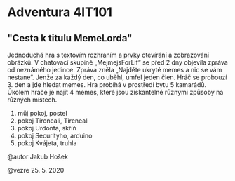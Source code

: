 # Adventura 4IT101

## "Cesta k titulu MemeLorda"

Jednoduchá hra s textovím rozhraním a prvky otevírání a zobrazování obrázků.
V chatovací skupině „MejmejsForLif“ se před 2 dny objevila zpráva od neznámého jedince. Zpráva zněla „Najděte ukryté memes a nic se vám nestane“. Jenže za každý den, co uběhl, umřel jeden člen. Hráč se probouzí 3. den a jde hledat memes. Hra probíhá v prostředí bytu 5 kamarádů. Úkolem hráče je najít 4 memes, které jsou získantelné různými způsoby na různých místech.

1. můj pokoj, postel
2. pokoj Tireneali, Tireneali
3. pokoj Urdonta, skříň
4. pokoj Securityho, arduino
5. pokoj Kvájeta, truhla

@autor
Jakub Hošek

@vezre
25. 5. 2020
